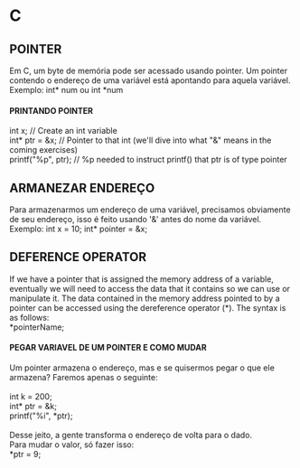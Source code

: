 # C
## POINTER
Em C, um byte de memória pode ser acessado usando pointer. Um pointer contendo o endereço de uma variável está apontando para aquela variável.
Exemplo:
int* num ou int *num

#### PRINTANDO POINTER
int x; // Create an int variable\
int* ptr = &x; // Pointer to that int (we'll dive into what "&" means in the coming exercises)\
printf("%p", ptr); // %p needed to instruct printf() that ptr is of type pointer

## ARMANEZAR ENDEREÇO
Para armazenarmos um endereço de uma variável, precisamos obviamente de seu endereço, isso é feito usando '&' antes do nome da variável.
Exemplo:
int x = 10;
int* pointer = &x;

## DEFERENCE OPERATOR
If we have a pointer that is assigned the memory address of a variable, eventually we will need to access the data that it contains so we can use or manipulate it. The data contained in the memory address pointed to by a pointer can be accessed using the dereference operator (*). The syntax is as follows:\
*pointerName;

#### PEGAR VARIAVEL DE UM POINTER E COMO MUDAR
Um pointer armazena o endereço, mas e se quisermos pegar o que ele armazena?
Faremos apenas o seguinte:\
\
int k = 200;\
int* ptr = &k;\
printf("%i", *ptr);\
\
Desse jeito, a gente transforma o endereço de volta para o dado.\
Para mudar o valor, só fazer isso:\
*ptr = 9;